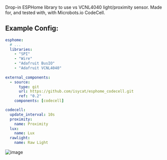 Drop-in ESPHome library to use vs VCNL4040 light/proximity sensor.
Made for, and tested with, with Microbots.io CodeCell.

## Example Config:
```yaml
esphome:
  # ...
  libraries:
    - "SPI"
    - "Wire"
    - "Adafruit BusIO"
    - "Adafruit VCNL4040"
  
external_components:
  - source:
      type: git
      url: https://github.com/isycat/esphome_codecell.git
      ref: "0.2"
    components: [codecell]

codecell:
  update_interval: 10s
  proximity:
    name: Proximity
  lux:
    name: Lux
  rawlight:
    name: Raw Light

```
![image](https://github.com/user-attachments/assets/1430509f-f4a8-4cae-9122-c4e741b862a0)

